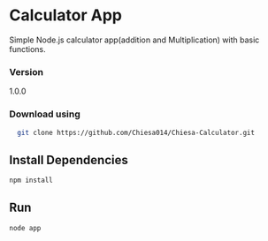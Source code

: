 # Calculator App
Simple Node.js calculator app(addition and Multiplication) with basic functions.

### Version

1.0.0
### Download using
```bash
  git clone https://github.com/Chiesa014/Chiesa-Calculator.git
 ```


## Install Dependencies

```bash
npm install 
```


## Run

```bash
node app
```
